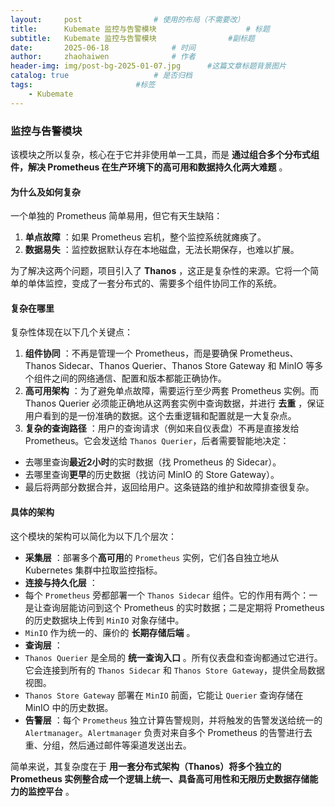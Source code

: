 ```yaml
---
layout:     post   				# 使用的布局（不需要改）
title:      Kubemate 监控与告警模块            		# 标题 
subtitle:   Kubemate 监控与告警模块				#副标题
date:       2025-06-18				# 时间
author:     zhaohaiwen 				# 作者
header-img: img/post-bg-2025-01-07.jpg		#这篇文章标题背景图片
catalog: true 					# 是否归档
tags:						#标签
    - Kubemate
---
```

### 监控与告警模块

该模块之所以复杂，核心在于它并非使用单一工具，而是 **通过组合多个分布式组件，解决 Prometheus 在生产环境下的高可用和数据持久化两大难题** 。

#### 为什么及如何复杂

一个单独的 Prometheus 简单易用，但它有天生缺陷：

1. **单点故障** ：如果 Prometheus 宕机，整个监控系统就瘫痪了。
2. **数据易失** ：监控数据默认存在本地磁盘，无法长期保存，也难以扩展。

为了解决这两个问题，项目引入了  **Thanos** ，这正是复杂性的来源。它将一个简单的单体监控，变成了一套分布式的、需要多个组件协同工作的系统。

#### 复杂在哪里

复杂性体现在以下几个关键点：

1. **组件协同** ：不再是管理一个 Prometheus，而是要确保 Prometheus、Thanos Sidecar、Thanos Querier、Thanos Store Gateway 和 MinIO 等多个组件之间的网络通信、配置和版本都能正确协作。
2. **高可用架构** ：为了避免单点故障，需要运行至少两套 Prometheus 实例。而 Thanos Querier 必须能正确地从这两套实例中查询数据，并进行 **去重** ，保证用户看到的是一份准确的数据。这个去重逻辑和配置就是一大复杂点。
3. **复杂的查询路径** ：用户的查询请求（例如来自仪表盘）不再是直接发给 Prometheus。它会发送给 `Thanos Querier`，后者需要智能地决定：

* 去哪里查询**最近2小时**的实时数据（找 Prometheus 的 Sidecar）。
* 去哪里查询**更早**的历史数据（找访问 MinIO 的 Store Gateway）。
* 最后将两部分数据合并，返回给用户。这条链路的维护和故障排查很复杂。

#### 具体的架构

这个模块的架构可以简化为以下几个层次：

* **采集层** ：部署多个**高可用**的 `Prometheus` 实例，它们各自独立地从 Kubernetes 集群中拉取监控指标。
* **连接与持久化层** ：
* 每个 `Prometheus` 旁都部署一个 `Thanos Sidecar` 组件。它的作用有两个：一是让查询层能访问到这个 Prometheus 的实时数据；二是定期将 Prometheus 的历史数据块上传到 `MinIO` 对象存储中。
* `MinIO` 作为统一的、廉价的 **长期存储后端** 。
* **查询层** ：
* `Thanos Querier` 是全局的 **统一查询入口** 。所有仪表盘和查询都通过它进行。它会连接到所有的 `Thanos Sidecar` 和 `Thanos Store Gateway`，提供全局数据视图。
* `Thanos Store Gateway` 部署在 `MinIO` 前面，它能让 `Querier` 查询存储在 MinIO 中的历史数据。
* **告警层** ：每个 `Prometheus` 独立计算告警规则，并将触发的告警发送给统一的 `Alertmanager`。`Alertmanager` 负责对来自多个 Prometheus 的告警进行去重、分组，然后通过邮件等渠道发送出去。

简单来说，其复杂度在于 **用一套分布式架构（Thanos）将多个独立的 Prometheus 实例整合成一个逻辑上统一、具备高可用性和无限历史数据存储能力的监控平台** 。
